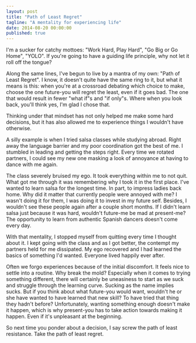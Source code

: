 ```yaml
---
layout: post
title: "Path of Least Regret"
tagline: "A mentality for experiencing life"
date: 2014-08-20 00:00:00
published: true
---
```


I'm a sucker for catchy mottoes: "Work Hard, Play Hard", "Go Big or Go Home", 
"YOLO". If you're going to have a guiding life principle, why not let it roll 
off the tongue?

Along the same lines, I've begun to live by a mantra of my own: "Path of Least 
Regret". I know, it doesn't quite have the same ring to it, but what it means is 
this: when you're at a crossroad debating which choice to make, choose the one 
future-you will regret the least, even if it goes bad. The one that would result 
in fewer "what if"s and "if only"s. Where when you look back, you'll think yes, 
I'm glad I chose that.

Thinking under that mindset has not only helped me make some hard decisions, but 
it has also allowed me to experience things I wouldn't have otherwise.

A silly example is when I tried salsa classes while studying abroad. Right away 
the language barrier and my poor coordination got the best of me. I stumbled in 
leading and getting the steps right. Every time we rotated partners, I could see 
my new one masking a look of annoyance at having to dance with me again.

The class severely bruised my ego. It took everything within me to not quit. 
What got me through it was remembering why I took it in the first place. I've 
wanted to learn salsa for the longest time. In part, to impress ladies back 
home. Why did it matter that currently people were annoyed with me? I wasn't 
doing it for them, I was doing it to invest in my future self. Besides, I 
wouldn't see these people again after a couple short months. If I didn't learn 
salsa just because it was hard, wouldn't future-me be mad at present-me? The 
opportunity to learn from authentic Spanish dancers doesn't come every day.

With that mentality, I stopped myself from quitting every time I thought about 
it. I kept going with the class and as I got better, the contempt my partners 
held for me dissipated. My ego recovered and I had learned the basics of 
something I'd wanted. Everyone lived happily ever after.

Often we forgo experiences because of the initial discomfort. It feels nice to 
settle into a routine. Why break the mold? Especially when it comes to trying 
something different, there will certainly be uneasiness to start as we suck and 
struggle through the learning curve. Sucking as the name implies sucks. But if 
you think about what future-you would want, wouldn't he or she have wanted to 
have learned that new skill? To have tried that thing they hadn't before? 
Unfortunately, wanting something enough doesn't make it happen, which is why 
present-you has to take action towards making it happen. Even if it's unpleasant 
at the beginning.

So next time you ponder about a decision, I say screw the path of least 
resistance. Take the path of least regret.
